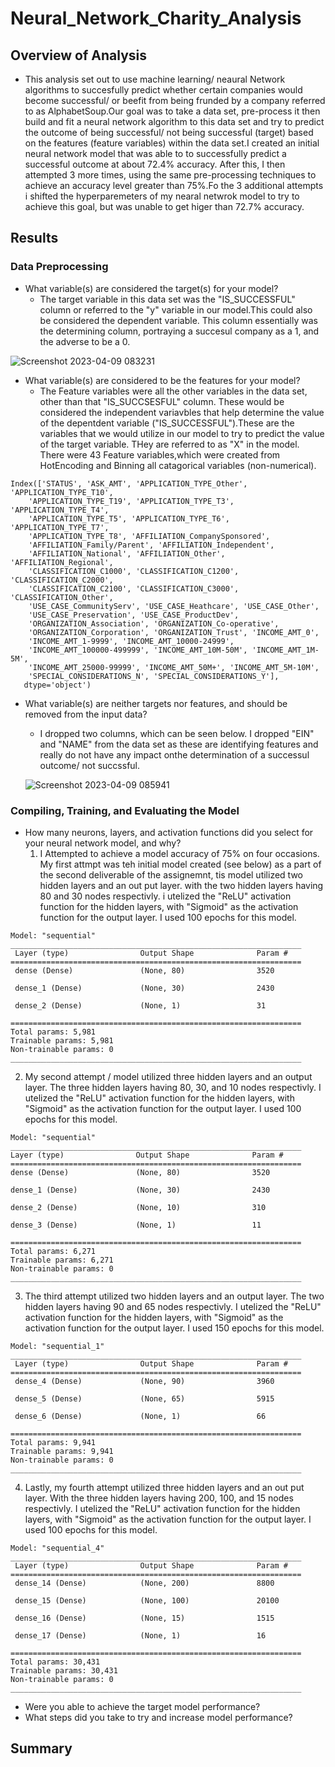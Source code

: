 # Neural_Network_Charity_Analysis

## Overview of Analysis
  - This analysis set out to use machine learning/ neaural Network algorithms to succesfully predict whether certain companies would become successful/ or beefit from being frunded by a company referred to as AlphabetSoup.Our goal was to take a data set, pre-process it then build and fit a neural network algorithm to this data set and try to predict the outcome of being successful/ not being successful (target) based on the features (feature variables) within the data set.I created an initial neural network model that was able to to successfully predict a successful outcome at about 72.4% accuracy. After this, I then attempted 3 more times, using the same pre-processing techniques to achieve an accuracy level greater than 75%.Fo the 3 additional attempts i shifted the hyperparemeters of my nearal netwrok model to try to achieve this goal, but was unable to get higer than 72.7% accuracy. 

## Results
### Data Preprocessing
  - What variable(s) are considered the target(s) for your model?
    - The target variable in this data set was the "IS_SUCCESSFUL" column or referred to the "y" variable in our model.This could also be considered the dependent variable. This column essentially was the determining    column, portraying a succesul company as a 1, and the adverse to be a 0.

![Screenshot 2023-04-09 083231](https://user-images.githubusercontent.com/117245167/230772695-040f4d61-34ba-48e2-8b01-31e379fb22f9.png)

  - What variable(s) are considered to be the features for your model?
    - The Feature variables were all the other variables in the data set, other than that "IS_SUCCSESFUL" column. These would be considered the independent variavbles that help determine the value of the depentdent variable ("IS_SUCCESSFUL").These are the variables that we would utilize in our model to try to predict the value of the target variable. THey are referred to as "X" in the model. There were 43 Feature variables,which were created from HotEncoding and Binning all catagorical variables (non-numerical).
   
   ```
Index(['STATUS', 'ASK_AMT', 'APPLICATION_TYPE_Other', 'APPLICATION_TYPE_T10',
       'APPLICATION_TYPE_T19', 'APPLICATION_TYPE_T3', 'APPLICATION_TYPE_T4',
       'APPLICATION_TYPE_T5', 'APPLICATION_TYPE_T6', 'APPLICATION_TYPE_T7',
       'APPLICATION_TYPE_T8', 'AFFILIATION_CompanySponsored',
       'AFFILIATION_Family/Parent', 'AFFILIATION_Independent',
       'AFFILIATION_National', 'AFFILIATION_Other', 'AFFILIATION_Regional',
       'CLASSIFICATION_C1000', 'CLASSIFICATION_C1200', 'CLASSIFICATION_C2000',
       'CLASSIFICATION_C2100', 'CLASSIFICATION_C3000', 'CLASSIFICATION_Other',
       'USE_CASE_CommunityServ', 'USE_CASE_Heathcare', 'USE_CASE_Other',
       'USE_CASE_Preservation', 'USE_CASE_ProductDev',
       'ORGANIZATION_Association', 'ORGANIZATION_Co-operative',
       'ORGANIZATION_Corporation', 'ORGANIZATION_Trust', 'INCOME_AMT_0',
       'INCOME_AMT_1-9999', 'INCOME_AMT_10000-24999',
       'INCOME_AMT_100000-499999', 'INCOME_AMT_10M-50M', 'INCOME_AMT_1M-5M',
       'INCOME_AMT_25000-99999', 'INCOME_AMT_50M+', 'INCOME_AMT_5M-10M',
       'SPECIAL_CONSIDERATIONS_N', 'SPECIAL_CONSIDERATIONS_Y'],
      dtype='object')
   ```
    
  - What variable(s) are neither targets nor features, and should be removed from the input data?
    - I dropped two columns, which can be seen below. I dropped "EIN" and "NAME" from the data set as these are identifying features and really do not have any impact onthe determination of a successul outcome/ not succssful.
    
    ![Screenshot 2023-04-09 085941](https://user-images.githubusercontent.com/117245167/230774073-ce86e318-1dd0-4482-9070-00d46ef4bf6a.png)

    
### Compiling, Training, and Evaluating the Model
  - How many neurons, layers, and activation functions did you select for your neural network model, and why?
    1. I Attempted to achieve a model accuracy of 75% on four occasions. My first attmpt was teh initial model created (see below) as a part of the second deliverable of the assignemnt, tis model utilized two hidden layers and an out put layer. with the two hidden layers having 80 and 30 nodes respectivly. i utelized the "ReLU" activation function for the hidden layers, with "Sigmoid" as the activation function for the output layer. I used 100 epochs for this model.
```
Model: "sequential"
_________________________________________________________________
 Layer (type)                Output Shape              Param #   
=================================================================
 dense (Dense)               (None, 80)                3520      
                                                                 
 dense_1 (Dense)             (None, 30)                2430      
                                                                 
 dense_2 (Dense)             (None, 1)                 31        
                                                                 
=================================================================
Total params: 5,981
Trainable params: 5,981
Non-trainable params: 0
_________________________________________________________________
```
   2. My second attempt / model utilized three hidden layers and an output layer. The three hidden layers having 80, 30, and 10 nodes respectivly. I utelized the "ReLU" activation function for the hidden layers, with "Sigmoid" as the activation function for the output layer. I used 100 epochs for this model.
 ```
 Model: "sequential"
_________________________________________________________________
 Layer (type)                Output Shape              Param #   
=================================================================
 dense (Dense)               (None, 80)                3520      
                                                                 
 dense_1 (Dense)             (None, 30)                2430      
                                                                 
 dense_2 (Dense)             (None, 10)                310       
                                                                 
 dense_3 (Dense)             (None, 1)                 11        
                                                                 
=================================================================
Total params: 6,271
Trainable params: 6,271
Non-trainable params: 0
_________________________________________________________________
 ```
   3. The third attempt utilized two hidden layers and an output layer. The two hidden layers having 90 and 65 nodes respectivly. I utelized the "ReLU" activation function for the hidden layers, with "Sigmoid" as the activation function for the output layer. I used 150 epochs for this model.
```
Model: "sequential_1"
_________________________________________________________________
 Layer (type)                Output Shape              Param #   
=================================================================
 dense_4 (Dense)             (None, 90)                3960      
                                                                 
 dense_5 (Dense)             (None, 65)                5915      
                                                                 
 dense_6 (Dense)             (None, 1)                 66        
                                                                 
=================================================================
Total params: 9,941
Trainable params: 9,941
Non-trainable params: 0
_________________________________________________________________
```
   
   4. Lastly, my fourth attempt utilized three hidden layers and an out put layer. With the three hidden layers having 200, 100, and 15 nodes respectivly. I utelized the "ReLU" activation function for the hidden layers, with "Sigmoid" as the activation function for the output layer. I used 100 epochs for this model.
```
Model: "sequential_4"
_________________________________________________________________
 Layer (type)                Output Shape              Param #   
=================================================================
 dense_14 (Dense)            (None, 200)               8800      
                                                                 
 dense_15 (Dense)            (None, 100)               20100     
                                                                 
 dense_16 (Dense)            (None, 15)                1515      
                                                                 
 dense_17 (Dense)            (None, 1)                 16        
                                                                 
=================================================================
Total params: 30,431
Trainable params: 30,431
Non-trainable params: 0
_________________________________________________________________
```
    
  - Were you able to achieve the target model performance?
  - What steps did you take to try and increase model performance?
  
## Summary

